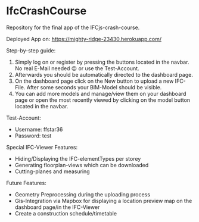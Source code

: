 # IfcCrashCourse
Repository for the final app of the IFCjs-crash-course.

Deployed App on:
https://mighty-ridge-23430.herokuapp.com/

Step-by-step guide:
1. Simply log on or register by pressing the buttons located in the navbar. No real E-Mail needed 😉 or use the Test-Account.
2. Afterwards you should be automatically directed to the dashboard page.
3. On the dashboard page click on the New button to upload a new IFC-File. After some seconds your BIM-Model should be visible.
4. You can add more models and manage/view them on your dashboard page or open the most recently viewed by clicking on the model button located in the navbar.  

Test-Account:
- Username: ffstar36	
- Password: test

Special IFC-Viewer Features: 
- Hiding/Displaying the IFC-elementTypes per storey 
- Generating floorplan-views which can be downloaded
- Cutting-planes and measuring   

Future Features:
- Geometry Preprocessing during the uploading process
- Gis-Integration via Mapbox for displaying a location preview map on the dashboard page/in the IFC-Viewer 
- Create a construction schedule/timetable
